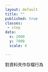 ```yaml
---
layout: default
title: ""
published: true
classes:
 - step
data:
  x: 2000
  y: 7000
  scale: 4

---
```


對資料夾作存檔行為

